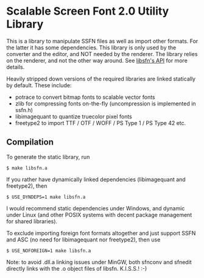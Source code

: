 Scalable Screen Font 2.0 Utility Library
========================================

This is a library to manipulate SSFN files as well as import other formats. For the latter it has some dependencies.
This library is only used by the converter and the editor, and NOT needed by the renderer. The library relies on the
renderer, and not the other way around. See [libsfn's API](https://gitlab.com/bztsrc/scalable-font2/blob/master/docs/libsfn.md)
for more details.

Heavily stripped down versions of the required libraries are linked statically by default. These include:

- potrace to convert bitmap fonts to scalable vector fonts
- zlib for compressing fonts on-the-fly (uncompression is implemented in ssfn.h)
- libimagequant to quantize truecolor pixel fonts
- freetype2 to import TTF / OTF / WOFF / PS Type 1 / PS Type 42 etc.

Compilation
-----------

To generate the static library, run
```
$ make libsfn.a
```

If you rather have dynamically linked dependencies (libimagequant and freetype2), then
```
$ USE_DYNDEPS=1 make libsfn.a
```
I would recommend static dependencies under Windows, and dynamic under Linux (and other POSIX systems with
decent package management for shared libraries).

To exclude importing foreign font formats altogether and just support SSFN and ASC (no need for libimagequant
nor freetype2), then use
```
$ USE_NOFOREIGN=1 make libsfn.a
```

Note: to avoid .dll.a linking issues under MinGW, both sfnconv and sfnedit directly links with the .o object
files of libsfn. K.I.S.S.! :-)
